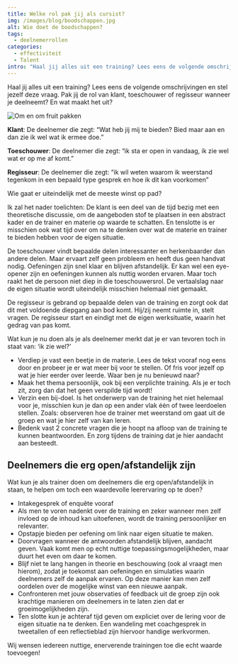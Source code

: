 ```yaml
---
title: Welke rol pak jij als cursist?
img: /images/blog/boodschappen.jpg
alt: Wie doet de boodschappen?
tags:
  - deelnemerrollen
categories:
  - effectiviteit
  - Talent
intro: "Haal jij alles uit een training? Lees eens de volgende omschrijvingen en stel jezelf deze vraag. Pak jij de rol van klant, toeschouwer of regisseur wanneer je deelneemt? En wat maakt het uit?"
---
```


Haal jij alles uit een training? Lees eens de volgende omschrijvingen en stel jezelf deze vraag. Pak jij de rol van klant, toeschouwer of regisseur wanneer je deelneemt? En wat maakt het uit?

![Om en om fruit pakken](/images/blog/fruit.png)

**Klant**: De deelnemer die zegt: “Wat heb jij mij te bieden? Bied maar aan en dan zie ik wel wat ik ermee doe.”

**Toeschouwer**: De deelnemer die zegt: “ik sta er open in vandaag, ik zie wel wat er op me af komt.”

**Regisseur**: De deelnemer die zegt: “ik wil weten waarom ik weerstand tegenkom in een bepaald type gesprek en hoe ik dit kan voorkomen”

Wie gaat er uiteindelijk met de meeste winst op pad?

Ik zal het nader toelichten:
De klant is een deel van de tijd bezig met een theoretische discussie, om de aangeboden stof te plaatsen in een abstract kader en de trainer en materie op waarde te schatten. En tenslotte is er misschien ook wat tijd over om na te denken over wat de materie en trainer te bieden hebben voor de eigen situatie.

De toeschouwer vindt bepaalde delen interessanter en herkenbaarder dan andere delen. Maar ervaart zelf geen probleem en heeft dus geen handvat nodig. Oefeningen zijn snel klaar en blijven afstandelijk. Er kan wel een eye-opener zijn en oefeningen kunnen als nuttig worden ervaren. Maar
toch raakt het de persoon niet diep in die toeschouwersrol. De vertaalslag naar
de eigen situatie wordt uiteindelijk misschien helemaal niet gemaakt.

De regisseur is gebrand op bepaalde delen van de training en zorgt ook dat dit met voldoende diepgang aan bod komt. Hij/zij neemt ruimte in, stelt vragen. De regisseur start en eindigt met de eigen werksituatie, waarin het gedrag van pas komt.

Wat kun je nu doen als je als deelnemer merkt dat je er van tevoren toch in staat van: ‘ik zie wel?’

- Verdiep je vast een beetje in de materie. Lees de tekst vooraf nog eens door en probeer je er wat meer bij voor te stellen. Of fris voor jezelf op wat je hier eerder over leerde. Waar ben je nu benieuwd naar?
- Maak het thema persoonlijk, ook bij een verplichte training. Als je er toch zit, zorg dan dat het geen verspilde tijd wordt!
- Verzin een bij-doel. Is het onderwerp van de training het niet helemaal voor je, misschien kun je dan op een ander vlak één of twee leerdoelen stellen. Zoals: observeren hoe de trainer met weerstand om gaat uit de groep en wat je hier zelf van kan leren.
- Bedenk vast 2 concrete vragen die je hoopt na afloop van de training te kunnen beantwoorden. En zorg tijdens de training dat je hier aandacht aan besteedt.

## Deelnemers die erg open/afstandelijk zijn

Wat kun je als trainer doen om deelnemers die erg open/afstandelijk in staan, te helpen om toch een waardevolle leerervaring op te doen?

- Intakegesprek of enquête vooraf
- Als men te voren nadenkt over de training en zeker wanneer men zelf invloed op de inhoud kan uitoefenen, wordt de training persoonlijker en relevanter.
- Opstapje bieden per oefening om link naar eigen situatie te maken.
- Doorvragen wanneer de antwoorden afstandelijk blijven, aandacht geven. Vaak komt men op echt nuttige toepassingsmogelijkheden, maar duurt het even om daar te komen.
- Blijf niet te lang hangen in theorie en beschouwing (ook al vraagt men hierom), zodat je toekomst aan oefeningen en simulaties waarin deelnemers zelf de aanpak ervaren. Op deze manier kan men zelf oordelen over de mogelijke winst van een nieuwe aanpak.
- Confronteren met jouw observaties of feedback uit de groep zijn ook krachtige manieren om deelnemers in te laten zien dat er groeimogelijkheden zijn.
- Ten slotte kun je achteraf tijd geven om expliciet over de lering voor de eigen situatie na te denken. Een wandeling met coachgesprek in tweetallen of een reflectieblad zijn hiervoor handige werkvormen.

Wij wensen iedereen nuttige, enerverende trainingen toe die echt waarde toevoegen!
